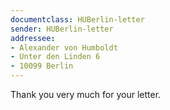 ```yaml
---
documentclass: HUBerlin-letter
sender: HUBerlin-letter
addressee:
- Alexander von Humboldt
- Unter den Linden 6
- 10099 Berlin
---
```

Thank you very much for your letter.
